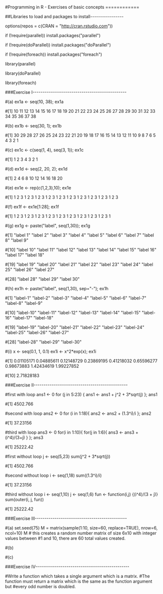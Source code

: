 #Programming in R - Exercises of basic concepts ============

##Libraries to load and packages to install-----------------

options(repos = c(CRAN = "http://cran.rstudio.com")) 

if (!require(parallel)) install.packages("parallel") 

if (!require(doParallel)) install.packages("doParallel") 

if (!require(foreach)) install.packages("foreach") 

library(parallel) 

library(doParallel) 

library(foreach)


###Exercise I------------------------------------------------

#(a) 
ex1a <- seq(10, 38); ex1a

#[1] 10 11 12 13 14 15 16 17 18 19 20 21 22 23 24 25 26 27 28 29 30 31 32 33 34 35 36 37 38

#(b) 
ex1b <- seq(30, 1); ex1b

#[1] 30 29 28 27 26 25 24 23 22 21 20 19 18 17 16 15 14 13 12 11 10  9  8  7  6  5  4  3  2  1

#(c)
ex1c <- c(seq(1, 4), seq(3, 1)); ex1c

#[1] 1 2 3 4 3 2 1

#(d)
ex1d <- seq(2, 20, 2); ex1d

#[1]  2  4  6  8 10 12 14 16 18 20

#(e)
ex1e <- rep(c(1,2,3),10); ex1e

#[1] 1 2 3 1 2 3 1 2 3 1 2 3 1 2 3 1 2 3 1 2 3 1 2 3 1 2 3 1 2 3

#(f)
ex1f <- ex1e[1:28]; ex1f

#[1] 1 2 3 1 2 3 1 2 3 1 2 3 1 2 3 1 2 3 1 2 3 1 2 3 1 2 3 1

#(g)
ex1g <- paste("label", seq(1,30)); ex1g

#[1] "label 1"  "label 2"  "label 3"  "label 4"  "label 5"  "label 6"  "label 7"  "label 8"  "label 9" 

#[10] "label 10" "label 11" "label 12" "label 13" "label 14" "label 15" "label 16" "label 17" "label 18"

#[19] "label 19" "label 20" "label 21" "label 22" "label 23" "label 24" "label 25" "label 26" "label 27"

#[28] "label 28" "label 29" "label 30"

#(h)
ex1h <- paste("label", seq(1,30), sep="-"); ex1h

#[1] "label-1"  "label-2"  "label-3"  "label-4"  "label-5"  "label-6"  "label-7"  "label-8"  "label-9" 

#[10] "label-10" "label-11" "label-12" "label-13" "label-14" "label-15" "label-16" "label-17" "label-18"

#[19] "label-19" "label-20" "label-21" "label-22" "label-23" "label-24" "label-25" "label-26" "label-27"

#[28] "label-28" "label-29" "label-30"

#(i)
x <- seq(0.1, 1, 0.1)
ex1i <- x^2*exp(x); ex1i

#[1] 0.01105171 0.04885611 0.12148729 0.23869195 0.41218032 0.65596277 0.98673883 1.42434619 1.99227852

#[10] 2.71828183

###Exercise II------------------------------------------------

#first with loop
ans1 <- 0
for (j in 5:23) {
  ans1 <- ans1 + j^2 + 3*sqrt(j)
}; ans1

#[1] 4502.766

#second with loop
ans2 <- 0
for (i in 1:18){
  ans2 <- ans2 + (1.3^i)/i
}; ans2

#[1] 37.23156

#third with loop
ans3 <- 0
for(i in 1:10){
  for(j in 1:6){
    ans3 <- ans3 + (i^4)/(3+j)
  }
}; ans3

#[1] 25222.42

#first without loop
j <- seq(5,23)
sum(j^2 + 3*sqrt(j))

#[1] 4502.766

#second without loop
i <- seq(1,18)
sum((1.3^i)/i)

#[1] 37.23156

#third without loop
i <- seq(1,10)
j <- seq(1,6)
fun <- function(i,j) {(i^4)/(3 + j)}
sum(outer(i, j, fun))

#[1] 25222.42

###Exercise III-----------------------------------------------

#(a)
set.seed(75)
M = matrix(sample(1:10, size=60, replace=TRUE), nrow=6, ncol=10)
M # this creates a random number matrix of size 6x10 with integer values between
#1 and 10, there are 60 total values created.

#(b)


#(c)


###Exercise IV------------------------------------------------

#Write a function which takes a single argument which is a matrix.
#The function must return a matrix which is the same as the function argument but
#every odd number is doubled.





